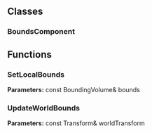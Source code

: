 
## Classes

### BoundsComponent




## Functions

### SetLocalBounds



**Parameters:** const BoundingVolume& bounds

### UpdateWorldBounds



**Parameters:** const Transform& worldTransform
